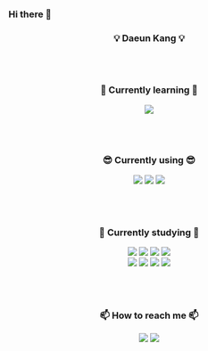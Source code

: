 ### Hi there 👋
<div align="center">
  <h3>💡 Daeun Kang 💡</h3>
  <br>
  <br>
  <h3>🚪 Currently learning 🚪</h3>
  <img src="https://img.shields.io/badge/SSAFY-007ACC?style=for-the-badge&logo=SSAFY&logoColor=white">
  <br>
  <br>
  <br>
  <br>
  <h3>😎 Currently using 😎</h3>
  <img src="https://img.shields.io/badge/java-007396?style=for-the-badge&logo=java&logoColor=white">
  <img src="https://img.shields.io/badge/AndroidStudio-3DDC84?style=for-the-badge&logo=android&logoColor=white">
  <img src="https://img.shields.io/badge/Eclipse-2C2255?style=for-the-badge&logo=Eclipse&logoColor=white">
  <br>
  <br>
  <br>
  <br>
  <h3>🛫 Currently studying 🛬</h3>
  <img src="https://img.shields.io/badge/java-007396?style=for-the-badge&logo=java&logoColor=white">
  <img src="https://img.shields.io/badge/html5-E34F26?style=for-the-badge&logo=html5&logoColor=white">
  <img src="https://img.shields.io/badge/CSS-1572B6?style=for-the-badge&logo=CSS3&logoColor=white">
  <img src="https://img.shields.io/badge/JavaScript-F7DF1E?style=for-the-badge&logo=JavaScript&logoColor=white">
  <br>
  <img src="https://img.shields.io/badge/Spring-6DB33F?style=for-the-badge&logo=Spring&logoColor=white">
  <img src="https://img.shields.io/badge/Vue.js-4FC08D?style=for-the-badge&logo=Vue.js&logoColor=white">
  <img src="https://img.shields.io/badge/VSCODE-007ACC?style=for-the-badge&logo=Visual Studio Code&logoColor=white">
  <img src="https://img.shields.io/badge/mysql-4479A1?style=for-the-badge&logo=mysql&logoColor=white"> 
  <br>
  <br>
  <br>
  <br>
  <h3> 📫 How to reach me 📫</h3>
  <a href="https://www.instagram.com/all_mine_._._" target="_blank"><img src="https://img.shields.io/badge/instagram-E4405F?style=for-the-badge&logo=Instagram&logoColor=white"/></a>
  <a href="https://blog.naver.com/da010228" target="_blank"><img src="https://img.shields.io/badge/duddms0190@naver.com-03C75A?style=for-the-badge&logo=Naver&logoColor=white"/></a>
  <br>
  <br>
  <br>
  <br>

  <br>
  
</div>
